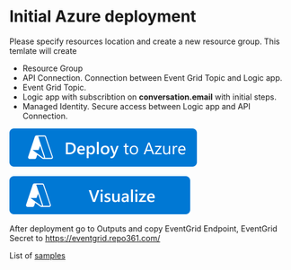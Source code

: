 # Initial Azure deployment 

Please specify resources location and create a new resource group.
This temlate will create
* Resource Group
* API Connection. Connection between Event Grid Topic and Logic app.
* Event Grid Topic.
* Logic app with subscribtion on **conversation.email** with initial steps. 
* Managed Identity. Secure access between Logic app and API Connection.

[![Deploy To Azure](https://raw.githubusercontent.com/Azure/azure-quickstart-templates/master/1-CONTRIBUTION-GUIDE/images/deploytoazure.svg?sanitize=true)](https://portal.azure.com/#create/Microsoft.Template/uri/https%3A%2F%2Fraw.githubusercontent.com%2FNoralogix%2Fgenesyscloud-eventgrid%2Fmain%2Fstart%2Fgc-eventgrid-repo361.json)

[![Visualize](https://raw.githubusercontent.com/Azure/azure-quickstart-templates/master/1-CONTRIBUTION-GUIDE/images/visualizebutton.svg?sanitize=true)](http://armviz.io/#/?load=https%3A%2F%2Fraw.githubusercontent.com%2FNoralogix%2Fgenesyscloud-eventgrid%2Fmain%2Fstart%2Fgc-eventgrid-repo361.json)

After deployment go to Outputs and copy EventGrid Endpoint, EventGrid Secret to https://eventgrid.repo361.com/

List of [samples](https://github.com/Noralogix/genesyscloud-eventgrid/tree/main/samples)